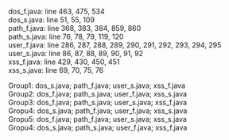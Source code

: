 dos_f.java: line 463, 475, 534 <br />
dos_s.java: line 51, 55, 109 <br />
path_f.java: line 368, 383, 384, 859, 860 <br />
path_s.java: line 76, 78, 79, 119, 120 <br />
user_f.java: line 286, 287, 288, 289, 290, 291, 292, 293, 294, 295 <br />
user_s.java: line 86, 87, 88, 89, 90, 91, 92 <br />
xss_f.java: line 429, 430, 450, 451 <br />
xss_s.java: line 69, 70, 75, 76 <br />

Group1: dos_s.java; path_f.java; user_s.java; xss_f.java <br />
Group2: dos_f.java; path_s.java; user_f.java; xss_s.java <br />
Group3: dos_f.java; path_s.java; user_s.java; xss_f.java <br />
Gropu4: dos_s.java; path_f.java; user_f.java; xss_s.java <br />
Gropu5: dos_f.java; path_f.java; user_s.java; xss_s.java <br />
Gropu4: dos_s.java; path_s.java; user_f.java; xss_f.java <br />

